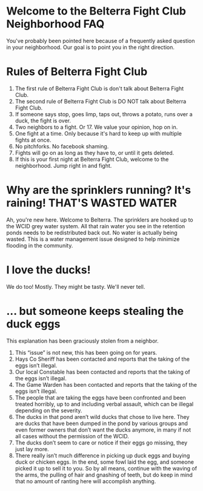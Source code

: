 # Welcome to the Belterra Fight Club Neighborhood FAQ
You've probably been pointed here because of a frequently asked question in your neighborhood. Our goal is to point you in the right direction.

# Rules of Belterra Fight Club 

1. The first rule of Belterra Fight Club is don't talk about Belterra Fight Club.
2. The second rule of Belterra Fight Club is DO NOT talk about Belterra Fight Club.
3. If someone says stop, goes limp, taps out, throws a potato, runs over a duck, the fight is over.
4. Two neighbors to a fight. Or 17. We value your opinion, hop on in.
5. One fight at a time. Only because it's hard to keep up with multiple fights at once.
6. No pitchforks. No facebook shaming.
7. Fights will go on as long as they have to, or until it gets deleted.
8. If this is your first night at Belterra Fight Club, welcome to the neighborhood. Jump right in and fight.

# Why are the sprinklers running? It's raining! THAT'S WASTED WATER

Ah, you're new here. Welcome to Belterra. The sprinklers are hooked up to the WCID grey water system. All that rain water you see in the retention ponds needs to be redistributed back out. No water is actually being wasted. This is a water management issue designed to help minimize flooding in the community.

# I love the ducks! 

We do too! Mostly. They might be tasty. We'll never tell.

# ... but someone keeps stealing the duck eggs

This explanation has been graciously stolen from a neighbor.

1. This “issue” is not new, this has been going on for years.
2. Hays Co Sheriff has been contacted and reports that the taking of the eggs isn’t illegal.
3. Our local Constable has been contacted and reports that the taking of the eggs isn’t illegal.
4. The Game Warden has been contacted and reports that the taking of the eggs isn’t illegal.
5. The people that are taking the eggs have been confronted and been treated horribly, up to and including verbal assault, which can be illegal depending on the severity.
6. The ducks in that pond aren’t wild ducks that chose to live here. They are ducks that have been dumped in the pond by various groups and even former owners that don’t want the ducks anymore, in many if not all cases without the permission of the WCID.
7. The ducks don’t seem to care or notice if their eggs go missing, they just lay more.
8. There really isn’t much difference in picking up duck eggs and buying duck or chicken eggs. In the end, some fowl laid the egg, and someone picked it up to sell it to you.
So by all means, continue with the waving of the arms, the pulling of hair and gnashing of teeth, but do keep in mind that no amount of ranting here will accomplish anything.
